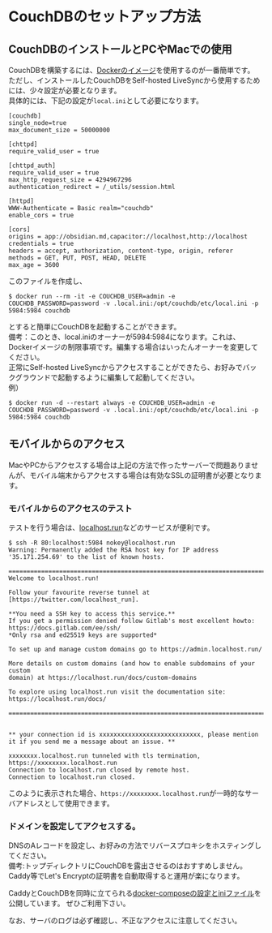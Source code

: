 # CouchDBのセットアップ方法

## CouchDBのインストールとPCやMacでの使用
CouchDBを構築するには、[Dockerのイメージ](https://hub.docker.com/_/couchdb)を使用するのが一番簡単です。  
ただし、インストールしたCouchDBをSelf-hosted LiveSyncから使用するためには、少々設定が必要となります。  
具体的には、下記の設定が`local.ini`として必要になります。

```
[couchdb]
single_node=true
max_document_size = 50000000

[chttpd]
require_valid_user = true

[chttpd_auth]
require_valid_user = true
max_http_request_size = 4294967296
authentication_redirect = /_utils/session.html

[httpd]
WWW-Authenticate = Basic realm="couchdb"
enable_cors = true

[cors]
origins = app://obsidian.md,capacitor://localhost,http://localhost
credentials = true
headers = accept, authorization, content-type, origin, referer
methods = GET, PUT, POST, HEAD, DELETE
max_age = 3600
```

このファイルを作成し、
```
$ docker run --rm -it -e COUCHDB_USER=admin -e COUCHDB_PASSWORD=password -v .local.ini:/opt/couchdb/etc/local.ini -p 5984:5984 couchdb
```
とすると簡単にCouchDBを起動することができます。  
備考：このとき、local.iniのオーナーが5984:5984になります。これは、Dockerイメージの制限事項です。編集する場合はいったんオーナーを変更してください。  
正常にSelf-hosted LiveSyncからアクセスすることができたら、お好みでバックグラウンドで起動するように編集して起動してください。  
例）  
```
$ docker run -d --restart always -e COUCHDB_USER=admin -e COUCHDB_PASSWORD=password -v .local.ini:/opt/couchdb/etc/local.ini -p 5984:5984 couchdb
```


## モバイルからのアクセス
MacやPCからアクセスする場合は上記の方法で作ったサーバーで問題ありませんが、モバイル端末からアクセスする場合は有効なSSLの証明書が必要となります。

### モバイルからのアクセスのテスト
テストを行う場合は、[localhost.run](http://localhost.run/)などのサービスが便利です。
```
$ ssh -R 80:localhost:5984 nokey@localhost.run
Warning: Permanently added the RSA host key for IP address '35.171.254.69' to the list of known hosts.

===============================================================================
Welcome to localhost.run!

Follow your favourite reverse tunnel at [https://twitter.com/localhost_run].

**You need a SSH key to access this service.**
If you get a permission denied follow Gitlab's most excellent howto:
https://docs.gitlab.com/ee/ssh/
*Only rsa and ed25519 keys are supported*

To set up and manage custom domains go to https://admin.localhost.run/

More details on custom domains (and how to enable subdomains of your custom
domain) at https://localhost.run/docs/custom-domains

To explore using localhost.run visit the documentation site:
https://localhost.run/docs/

===============================================================================


** your connection id is xxxxxxxxxxxxxxxxxxxxxxxxxxxx, please mention it if you send me a message about an issue. **

xxxxxxxx.localhost.run tunneled with tls termination, https://xxxxxxxx.localhost.run
Connection to localhost.run closed by remote host.
Connection to localhost.run closed.
```
このように表示された場合、`https://xxxxxxxx.localhost.run`が一時的なサーバアドレスとして使用できます。

### ドメインを設定してアクセスする。

DNSのAレコードを設定し、お好みの方法でリバースプロキシをホスティングしてください。  
備考:トップディレクトリにCouchDBを露出させるのはおすすめしません。  
Caddy等でLet's Encryptの証明書を自動取得すると運用が楽になります。

CaddyとCouchDBを同時に立てられる[docker-composeの設定とiniファイル](https://github.com/vrtmrz/self-hosted-livesync-server)を公開しています。
ぜひご利用下さい。

なお、サーバのログは必ず確認し、不正なアクセスに注意してください。